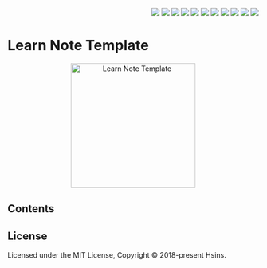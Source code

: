 <div align="right">

  [![](https://img.shields.io/badge/Codecademy--1F4056.svg?logo=codecademy&style=flat-square)]()
  [![](https://img.shields.io/badge/Coursera--2A73CC.svg?logo=coursera&style=flat-square)]()
  [![](https://img.shields.io/badge/DataCamp--33AACC.svg?logo=datacampe&style=flat-square)]()
  [![](https://img.shields.io/badge/%20LinkedIn%20Learning--2F72AA.svg?logo=linkedin&style=flat-square)]()
  [![](https://img.shields.io/badge/Pluralsight--F15B2A.svg?logo=pluralsight&style=flat-square)]()
  [![](https://img.shields.io/badge/SkillShare--17C5CB.svg?logo=skillshare&style=flat-square)]()
  [![](https://img.shields.io/badge/TED--E62B1E.svg?logo=ted&style=flat-square)]()
  [![](https://img.shields.io/badge/Treehouse--5FCF80.svg?logo=treehouse&style=flat-square)]()
  [![](https://img.shields.io/badge/Udacity--01B3E3.svg?logo=udacity&style=flat-square)]()
  [![](https://img.shields.io/badge/Udemy--EC5252.svg?logo=udemy&style=flat-square)]()
  [![](https://img.shields.io/github/license/Hsins-Learn/Learn-Note-Template?style=flat-square)](./LICENSE)

</div>

# Learn Note Template

<p align="center">
  <img src="https://i.imgur.com/tJBOVzJ.png" alt="Learn Note Template" height="250px">
</p>

## Contents

## License

Licensed under the MIT License, Copyright © 2018-present Hsins.